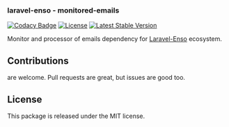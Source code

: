###  laravel-enso - monitored-emails
[![Codacy Badge](https://app.codacy.com/project/badge/Grade/b499044a68b84f339b905576570c84ab)](https://www.codacy.com/gh/laravel-enso/monitored-emails?utm_source=github.com&amp;utm_medium=referral&amp;utm_content=laravel-enso/monitored-emails&amp;utm_campaign=Badge_Grade) 
[![License](https://poser.pugx.org/laravel-enso/monitored-emails/license)](https://packagist.org/packages/laravel-enso/monitored-emails)
[![Latest Stable Version](https://poser.pugx.org/laravel-enso/monitored-emails/version)](https://packagist.org/packages/laravel-enso/monitored-emails)

Monitor and processor of emails dependency for [Laravel-Enso](https://github.com/laravel-enso/Enso) ecosystem.

## Contributions

are welcome. Pull requests are great, but issues are good too.

## License

This package is released under the MIT license.

